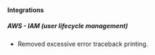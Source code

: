 
#### Integrations
##### AWS - IAM (user lifecycle management)
- Removed excessive error traceback printing.
